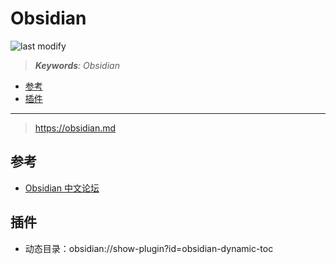 Obsidian
===
<!--START_SECTION:badge-->

![last modify](https://img.shields.io/static/v1?label=last%20modify&message=2025-08-03%2022%3A42%3A16&color=yellowgreen&style=flat-square)

<!--END_SECTION:badge-->
<!--info
top: false
draft: true
hidden: true
tag: []
-->

> ***Keywords**: Obsidian*

<!--START_SECTION:paper_title-->
<!--END_SECTION:paper_title-->

<!--START_SECTION:toc-->
- [参考](#参考)
- [插件](#插件)
<!--END_SECTION:toc-->

---

> https://obsidian.md


## 参考
- [Obsidian 中文论坛](https://forum-zh.obsidian.md)

## 插件
- 动态目录：obsidian://show-plugin?id=obsidian-dynamic-toc
